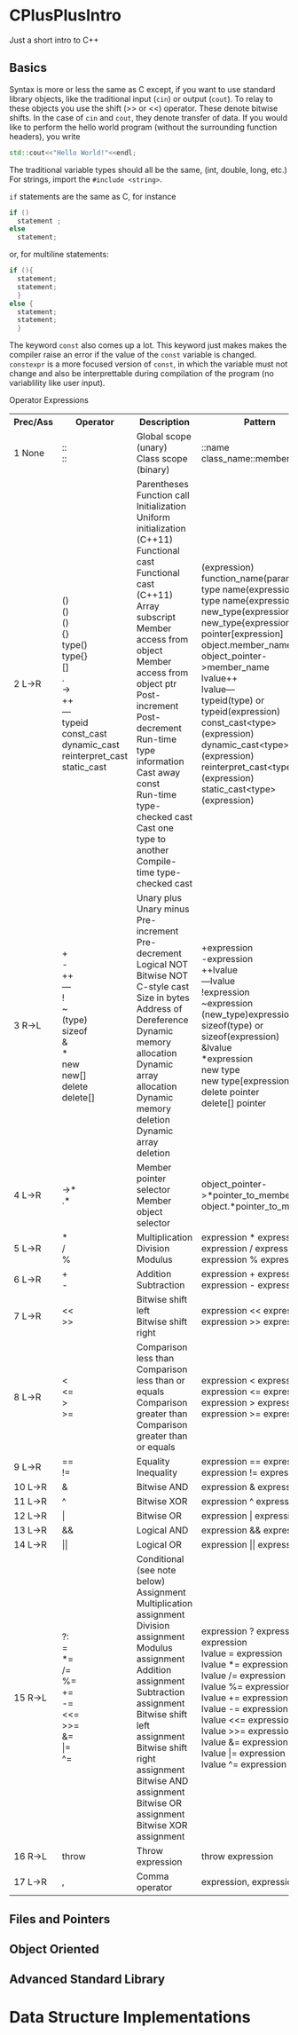# CPlusPlusIntro
Just a short intro to C++
## Basics
Syntax is more or less the same as C except, if you want to use standard library objects, like 
the traditional input (`cin`) or output (`cout`). To relay to these objects you use the shift (>>
or <<) operator. These denote bitwise shifts. In the case of `cin` and `cout`, they denote transfer of data. 
If you would like to perform the hello world program (without the surrounding function headers), you write
```cpp
std::cout<<"Hello World!"<<endl;
```
The traditional variable types should all be the same, (int, double, long, etc.) For strings, 
import the `#include <string>`. 

`if` statements are the same as C, for instance

```cpp
if ()
  statement ;
else 
  statement;
```
or, for multiline statements: 
```cpp
if (){
  statement;
  statement;
  }
else {
  statement;
  statement;
  }
```
The keyword `const` also comes up a lot. This keyword just makes makes the compiler raise an error if the value 
of the `const` variable is changed. `constexpr` is a more focused version of `const`, in which the variable must 
not change and also be interprettable during compilation of the program (no variablility like user input).

Operator Expressions

<table>
<tbody><tr class="alt">
<th>Prec/Ass</th>
<th>Operator</th>
<th>Description</th>
<th>Pattern</th>
</tr>
<tr class="">
<td>1 None</td>
<td>
		::<br>
		::
	</td>
<td>
		Global scope (unary)<br>
		Class scope (binary)
	</td>
<td>
		::name<br>
		class_name::member_name<br>
	</td>
</tr>
<tr class="alt">
<td>2 L-&gt;R</td>
<td>
		()<br>
		()<br>
		()<br>
		{}<br>
		type()<br>
		type{}<br>
		[]<br>
		.<br>
		-&gt;<br>
		++<br>
		––<br>
		typeid<br>
		const_cast<br>
		dynamic_cast<br>
		reinterpret_cast<br>
		static_cast
	</td>
<td>
		Parentheses<br>
		Function call<br>
		Initialization<br>
		Uniform initialization (C++11)<br>
		Functional cast<br>
		Functional cast (C++11)<br>
		Array subscript<br>
		Member access from object<br>
		Member access from object ptr<br>
		Post-increment<br>
		Post-decrement<br>
		Run-time type information<br>
		Cast away const<br>
		Run-time type-checked cast<br>
		Cast one type to another<br>
		Compile-time type-checked cast
	</td>
<td>
		(expression)<br>
		function_name(parameters)<br>
		type name(expression)<br>
		type name{expression}<br>
		new_type(expression)<br>
		new_type{expression}<br>
		pointer[expression]<br>
		object.member_name<br>
		object_pointer-&gt;member_name<br>
		lvalue++<br>
		lvalue––<br>
		typeid(type) or typeid(expression)<br>
		const_cast&lt;type&gt;(expression)<br>
		dynamic_cast&lt;type&gt;(expression)<br>
		reinterpret_cast&lt;type&gt;(expression)<br>
		static_cast&lt;type&gt;(expression)
	</td>
</tr>
<tr class="">
<td>3 R-&gt;L</td>
<td>
		+<br>
		-<br>
		++<br>
		––<br>
		!<br>
		~<br>
		(type)<br>
		sizeof<br>
		&amp;<br>
		*<br>
		new<br>
		new[]<br>
		delete<br>
		delete[]
	</td>
<td>
		Unary plus<br>
		Unary minus<br>
		Pre-increment<br>
		Pre-decrement<br>
		Logical NOT<br>
		Bitwise NOT<br>
		C-style cast<br>
		Size in bytes<br>
		Address of<br>
		Dereference<br>
		Dynamic memory allocation<br>
		Dynamic array allocation <br>
		Dynamic memory deletion<br>
		Dynamic array deletion
	</td>
<td>
		+expression<br>
		-expression<br>
		++lvalue<br>
		––lvalue<br>
		!expression<br>
		~expression<br>
		(new_type)expression<br>
		sizeof(type) or sizeof(expression)<br>
		&amp;lvalue<br>
		*expression<br>
		new type<br>
		new type[expression]<br>
		delete pointer<br>
		delete[] pointer
	</td>
</tr>
<tr class="alt">
<td>4 L-&gt;R</td>
<td>
		-&gt;*<br>
		.*
	</td>
<td>
		Member pointer selector<br>
		Member object selector
	</td>
<td>
		object_pointer-&gt;*pointer_to_member<br>
		object.*pointer_to_member
	</td>
</tr>
<tr>
<td>5 L-&gt;R</td>
<td>
		*<br>
		/<br>
		%
	</td>
<td>
		Multiplication<br>
		Division<br>
		Modulus
	</td>
<td>
		expression * expression<br>
		expression / expression<br>
		expression % expression
	</td>
</tr>
<tr class="alt">
<td>6 L-&gt;R</td>
<td>
		+<br>
		-
	</td>
<td>
		Addition<br>
		Subtraction
	</td>
<td>
		expression + expression<br>
		expression - expression
	</td>
</tr>
<tr>
<td>7 L-&gt;R</td>
<td>
		&lt;&lt;<br>
		&gt;&gt;
	</td>
<td>
		Bitwise shift left<br>
		Bitwise shift right
	</td>
<td>
		expression &lt;&lt; expression<br>
		expression &gt;&gt; expression
	</td>
</tr>
<tr class="alt">
<td>8 L-&gt;R</td>
<td>
		&lt;<br>
		&lt;=<br>
		&gt;<br>
		&gt;=
	</td>
<td>
		Comparison less than<br>
		Comparison less than or equals<br>
		Comparison greater than<br>
		Comparison greater than or equals
	</td>
<td>
		expression &lt; expression<br>
		expression &lt;= expression<br>
		expression &gt; expression<br>
		expression &gt;= expression
	</td>
</tr>
<tr>
<td>9 L-&gt;R</td>
<td>
		==<br>
		!=
	</td>
<td>
		Equality<br>
		Inequality
	</td>
<td>
		expression == expression<br>
		expression != expression
	</td>
</tr>
<tr class="alt">
<td>10 L-&gt;R</td>
<td>
		&amp;
	</td>
<td>
		Bitwise AND
	</td>
<td>
		expression &amp; expression
	</td>
</tr>
<tr>
<td>11 L-&gt;R</td>
<td>
		^
	</td>
<td>
		Bitwise XOR
	</td>
<td>
		expression ^ expression
	</td>
</tr>
<tr class="alt">
<td>12 L-&gt;R</td>
<td>
		|
	</td>
<td>
		Bitwise OR
	</td>
<td>
		expression | expression
	</td>
</tr>
<tr>
<td>13 L-&gt;R</td>
<td>
		&amp;&amp;
	</td>
<td>
		Logical AND
	</td>
<td>
		expression &amp;&amp; expression
	</td>
</tr>
<tr class="alt">
<td>14 L-&gt;R</td>
<td>
		||
	</td>
<td>
		Logical OR
	</td>
<td>
		expression || expression
	</td>
</tr>
<tr>
<td>15 R-&gt;L</td>
<td>
		?:<br>
		=<br>
		*=<br>
		/=<br>
		%=<br>
		+=<br>
		-=<br>
		&lt;&lt;=<br>
		&gt;&gt;=<br>
		&amp;=<br>
		|=<br>
		^=
	</td>
<td>
		Conditional (see note below)<br>
		Assignment<br>
		Multiplication assignment<br>
		Division assignment<br>
		Modulus assignment<br>
		Addition assignment<br>
		Subtraction assignment<br>
		Bitwise shift left assignment<br>
		Bitwise shift right assignment<br>
		Bitwise AND assignment<br>
		Bitwise OR assignment<br>
		Bitwise XOR assignment
	</td>
<td>
		expression ? expression : expression<br>
		lvalue = expression<br>
		lvalue *= expression<br>
		lvalue /= expression<br>
		lvalue %= expression<br>
		lvalue += expression<br>
		lvalue -= expression<br>
		lvalue &lt;&lt;= expression<br>
		lvalue &gt;&gt;= expression<br>
		lvalue &amp;= expression<br>
		lvalue |= expression<br>
		lvalue ^= expression
	</td>
</tr>
<tr class="alt">
<td>16 R-&gt;L</td>
<td>
		throw
	</td>
<td>
		Throw expression
	</td>
<td>
		throw expression
	</td>
</tr>
<tr>
<td>17 L-&gt;R</td>
<td>
		,
	</td>
<td>
		Comma operator
	</td>
<td>
		expression, expression
	</td>
</tr>
</tbody>
</table>


## Files and Pointers

## Object Oriented 

## Advanced Standard Library

# Data Structure Implementations
